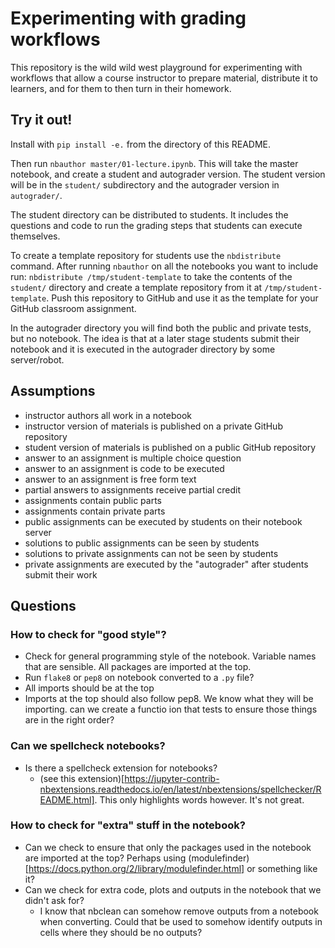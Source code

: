 # Experimenting with grading workflows

This repository is the wild wild west playground for experimenting with workflows
that allow a course instructor to prepare material, distribute it to learners,
and for them to then turn in their homework.

## Try it out!

Install with `pip install -e.` from the directory of this README.

Then run `nbauthor master/01-lecture.ipynb`. This will take the master notebook,
and create a student and autograder version. The student version will be in
the `student/` subdirectory and the autograder version in `autograder/`.

The student directory can be distributed to students. It includes the questions
and code to run the grading steps that students can execute themselves.

To create a template repository for students use the `nbdistribute` command.
After running `nbauthor` on all the notebooks you want to include run:
`nbdistribute /tmp/student-template` to take the contents of the
`student/` directory and create a template repository from it at `/tmp/student-template`. Push this repository to GitHub and use it as the
template for your GitHub classroom assignment.

In the autograder directory you will find both the public and private tests,
but no notebook. The idea is that at a later stage students submit their
notebook and it is executed in the autograder directory by some server/robot.


## Assumptions

* instructor authors all work in a notebook
* instructor version of materials is published on a private GitHub repository
* student version of materials is published on a public GitHub repository
* answer to an assignment is multiple choice question
* answer to an assignment is code to be executed
* answer to an assignment is free form text
* partial answers to assignments receive partial credit
* assignments contain public parts
* assignments contain private parts
* public assignments can be executed by students on their notebook server
* solutions to public assignments can be seen by students
* solutions to private assignments can not be seen by students
* private assignments are executed by the "autograder" after students submit
  their work


## Questions

### How to check for "good style"?

* Check for general programming style of the notebook. Variable names that are
  sensible. All packages are imported at the top.
* Run `flake8` or `pep8` on notebook converted to a `.py` file?
* All imports should be at the top
* Imports at the top should also follow pep8. We know what they will be importing. can we create a functio ion that tests to ensure those things are in the right order?


### Can we spellcheck notebooks?
* Is there a spellcheck extension for notebooks?
  - (see this extension)[https://jupyter-contrib-nbextensions.readthedocs.io/en/latest/nbextensions/spellchecker/README.html]. This only highlights words however. It's not great.


### How to check for "extra" stuff in the notebook?
* Can we check to ensure that only the packages used in the notebook are imported at the top?
Perhaps using (modulefinder)[https://docs.python.org/2/library/modulefinder.html] or something like it?
* Can we check for extra code, plots and outputs in the notebook that we didn't ask for?
  - I know that nbclean can somehow remove outputs from a notebook when converting. Could that be used to somehow identify outputs in cells where they should be no outputs?
